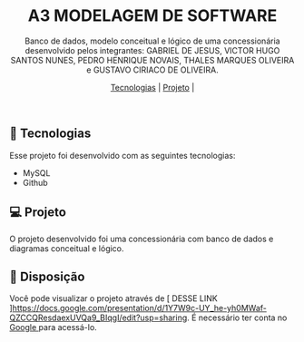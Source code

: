 <h1 align="center"> A3 MODELAGEM DE SOFTWARE </h1>

<p align="center">
Banco de dados, modelo conceitual e lógico de uma concessionária
desenvolvido pelos integrantes: GABRIEL DE JESUS, VICTOR HUGO SANTOS NUNES, PEDRO HENRIQUE NOVAIS, THALES MARQUES OLIVEIRA e GUSTAVO CIRIACO DE OLIVEIRA.

</p>

<p align="center">
  <a href="#-tecnologias">Tecnologias</a>     |    
  <a href="#-projeto">Projeto</a>     |   
</p>

<br>

## 🚀 Tecnologias

Esse projeto foi desenvolvido com as seguintes tecnologias:

- MySQL
- Github

## 💻 Projeto

O projeto desenvolvido foi uma concessionária com banco de dados e diagramas conceitual e lógico.

## 🔖 Disposição

Você pode visualizar o projeto através de [ DESSE LINK ]https://docs.google.com/presentation/d/1Y7W9c-UY_he-yh0MWaf-QZCCQResdaexUVQa9_BIqgI/edit?usp=sharing. É necessário ter conta no [ Google ](https://google.com) para acessá-lo.
